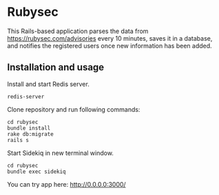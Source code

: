 # Rubysec
This Rails-based application parses the data from https://rubysec.com/advisories every 10 minutes, saves it in a database, and notifies the registered users once new information has been added. 

## Installation and usage

Install and start Redis server.

```
redis-server
```

Clone repository and run following commands:
```
cd rubysec
bundle install
rake db:migrate
rails s
```

Start Sidekiq in new terminal window.
```
cd rubysec
bundle exec sidekiq
```

You can try app here: http://0.0.0.0:3000/